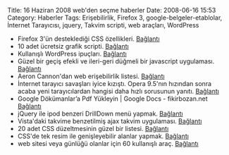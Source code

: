 Title: 16 Haziran 2008 web&#039;den seçme haberler
Date: 2008-06-16 15:53
Category: Haberler
Tags: Erişebilirlik, Firefox 3, google-belgeler-etablolar, İnternet Tarayıcısı, jquery, Takvim scripti, web araçları, WordPress

-   Firefox 3'ün desteklediği CSS özellikleri. [Bağlantı][]
-   10 adet ücretsiz grafik scripti. [Bağlantı][1]
-   Kullanışlı WordPress ipuçları. [Bağlantı][2]
-   Güzel bir geçiş efekli ve ileri-geri düğmeli bir javascript
    uygulaması. [Bağlantı][3]
-   Aeron Cannon'dan web erişebilirlik listesi. [Bağlantı][4]
-   İnternet tarayıcı savaşları iyice kızıştı. Opera 9.5'nın hızından
    sonra acaba yeni tarayıcılardan hangisi daha hızlı sorusunun yanıtı.
    [Bağlantı][5]
-   Google Dökümanlar’a Pdf Yükleyin | Google Docs - fikirbozan.net
    [Bağlantı][6]
-   jQuery ile ipod benzeri DrillDown menü yapmak. [Bağlantı][7]
-   Vista'daki takvime benzetilmiş ajax takvim uygulaması. [Bağlantı][8]
-   20 adet CSS düzeltmesinin güzel bir listesi. [Bağlantı][9]
-   CSS'de tek resim ile genişleyebilir alanlar yapmak. [Bağlantı][10]
-   web sitesi veya günlüğü olanlar için 60 kullanışlı araç.
    [Bağlantı][11]

</p>

  [Bağlantı]: http://dbaron.org/log/20080613-firefox3-css
    "Firefox 3 - CSS 3"
  [1]: http://webtecker.com/2008/06/12/10-free-chart-scripts/
    "grafik scriptleri"
  [2]: http://stylizedweb.com/2008/06/13/useful-wordpress-tricks/
    "wordpress ipuçları"
  [3]: http://bookreader.cognitom.com/ "javascript"
  [4]: http://cameronmoll.com/archives/2008/06/web_accessibility_checklist/
    "erişebil"
  [5]: http://lifehacker.com/396048/speed-testing-the-latest-web-browsers
    "tarayıcı hızları"
  [6]: http://www.fikirbozan.net/google-dokumanlara-pdf-yukleyin-google-docs/
    "google doct pdf"
  [7]: http://www.filamentgroup.com/lab/jquery_ipod_style_drilldown_menu/
    "jquery menü"
  [8]: http://dev.base86.com/scripts/vista-like_ajax_calendar_version_2.html#examples
    "takvim"
  [9]: http://www.noupe.com/css/using-css-to-fix-anything-20-common-bugs-and-fixes.html
    "css düzeltmeleri(fix)"
  [10]: http://kailoon.com/css-sliding-door-using-only-1-image/
    "açık kapı"
  [11]: http://www.marcofolio.net/tips/60_ridiculously_useful_tools_for_your_blog_or_website.html
    "web için kullanışlı araç"
